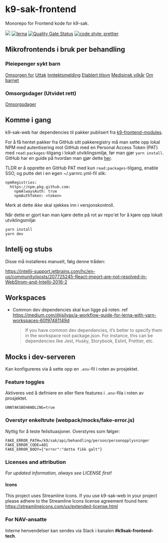# k9-sak-frontend

Monorepo for Frontend kode for k9-sak.

[![](https://github.com/navikt/k9-sak-web/workflows/Deploy%20Docker%20image/badge.svg)](https://github.com/navikt/k9-sak-web/actions?query=workflow%3A%22Deploy+Docker+image%22)
[![lerna](https://img.shields.io/badge/maintained%20with-lerna-cc00ff.svg)](https://lernajs.io/)
[![Quality Gate Status](https://sonarcloud.io/api/project_badges/measure?project=navikt_k9-sak-frontend&metric=alert_status)](https://sonarcloud.io/dashboard?id=navikt_k9-sak-frontend)
[![code style: prettier](https://img.shields.io/badge/code_style-prettier-ff69b4.svg?style=flat-square)](https://github.com/prettier/prettier)

## Mikrofrontends i bruk per behandling

### Pleiepenger sykt barn
 [Omsorgen for](https://github.com/navikt/omsorgen-for-frontend)
 [Uttak](https://github.com/navikt/psb-uttak-frontend)
 [Inntektsmelding](https://github.com/navikt/psb-inntektsmelding-frontend)
 [Etablert tilsyn](https://github.com/navikt/psb-etablert-tilsyn-frontend)
 [Medisinsk vilkår](https://github.com/navikt/medisinsk-vilkar-frontend)
 [Om barnet](https://github.com/navikt/psb-om-barnet-frontend)

### Omsorgsdager (Utvidet rett)
 [Omsorgsdager](https://github.com/navikt/omsorgsdager-frontend)

## Komme i gang

k9-sak-web har dependencies til pakker publisert fra [k9-frontend-modules](https://github.com/navikt/k9-frontend-modules).

For å få hentet pakker fra GitHub sitt pakkeregistry må man sette opp lokal NPM med autentisering mot GitHub med en Personal Access Token (PAT) med `read:packages`-tilgang i lokalt utviklingsmiljø, før man gjør `yarn install`. GitHub har en guide på hvordan man gjør dette [her](https://docs.github.com/en/packages/working-with-a-github-packages-registry/working-with-the-npm-registry#authenticating-to-github-packages).

TLDR er å opprette en GitHub PAT med kun `read:packages`-tilgang, enable SSO, og putte det i en egen ~/.yarnrc.yml-fil slik:

```
npmRegistries:
  https://npm.pkg.github.com:
    npmAlwaysAuth: true
    npmAuthToken: <token>
```

Merk at dette _ikke_ skal sjekkes inn i versjonskontroll.

Når dette er gjort kan man kjøre dette på rot av repo'et for å kjøre opp lokalt utviklingsmiljø:

```
yarn install
yarn dev
```

## Intellj og stubs

Disse må installeres manuelt, følg denne tråden:

https://intellij-support.jetbrains.com/hc/en-us/community/posts/207725245-React-import-are-not-resolved-in-WebStrom-and-Intellij-2016-2

## Workspaces

- Common dev dependencies skal kun ligge på roten. ref
  https://medium.com/@jsilvax/a-workflow-guide-for-lerna-with-yarn-workspaces-60f97481149d
  > If you have common dev dependencies, it’s better to specify them in the workspace root package.json.
  > For instance, this can be dependencies like Jest, Husky, Storybook, Eslint, Prettier, etc.

## Mocks i dev-serveren

Kan konfigureres via å sette opp en `.env`-fil i roten av prosjektet.

### Feature toggles

Aktiveres ved å definiere en eller flere features i `.env`-fila i roten av prosjektet.

```
UNNTAKSBEHANDLING=true
```

### Overstyr enkeltrute (webpack/mocks/fake-error.js)

Nyttig for å teste feilsituasjoner. Overstyres som følger:

```
FAKE_ERROR_PATH=/k9/sak/api/behandling/person/personopplysninger
FAKE_ERROR_CODE=401
FAKE_ERROR_BODY={"error":"dette fikk galt"}
```

### Licenses and attribution

_For updated information, always see LICENSE first!_

#### Icons

This project uses Streamline Icons. If you use k9-sak-web in your project please adhere to the Streamline Icons license agreement found here: https://streamlineicons.com/ux/extended-license.html

### For NAV-ansatte

Interne henvendelser kan sendes via Slack i kanalen **#k9sak-frontend-tech**.
